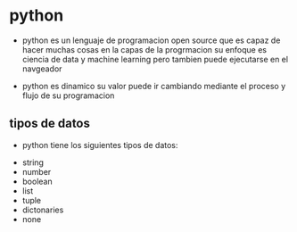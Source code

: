 # python

- python es un lenguaje de programacion open source que es capaz de hacer muchas cosas en la capas de la progrmacion su enfoque es ciencia de data y machine learning pero tambien puede ejecutarse en el navgeador

- python es dinamico su valor puede ir cambiando mediante el proceso y flujo de su programacion



## tipos de datos

- python tiene los siguientes tipos de datos: 
* string
* number
* boolean
* list
* tuple
* dictonaries
* none